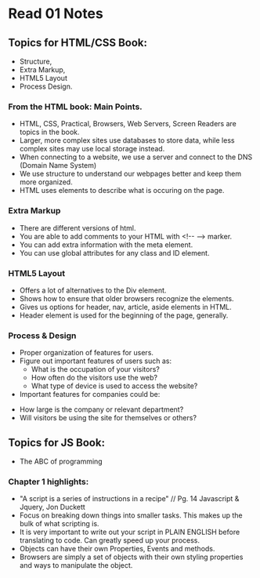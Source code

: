 # Read 01 Notes

## Topics for HTML/CSS Book:
* Structure, 
* Extra Markup, 
* HTML5 Layout 
* Process Design. 


### From the HTML book: Main Points.
  - HTML, CSS, Practical, Browsers, Web Servers, Screen Readers are topics in the book.
  - Larger, more complex sites use databases to store data, while less complex sites may use local storage instead.
  - When connecting to a website, we use a server and connect to the DNS (Domain Name System)
  - We use structure to understand our webpages better and keep them more organized.
  - HTML uses elements to describe what is occuring on the page.
### Extra Markup
  - There are different versions of html.
  - You are able to add comments to your HTML with \<!-- --> marker.
  - You can add extra information with the meta element.
  - You can use global attributes for any class and ID element.
### HTML5 Layout
  - Offers a lot of alternatives to the Div element.
  - Shows how to ensure that older browsers recognize the elements.
  - Gives us options for header, nav, article, aside elements in HTML.
  - Header element is used for the beginning of the page, generally.
### Process & Design
  - Proper organization of features for users.
  - Figure out important features of users such as:
    * What is the occupation of your visitors?
    * How often do the visitors use the web?
    * What type of device is used to access the website?
  - Important features for companies could be: 
   * How large is the company or relevant department?
   * Will visitors be using the site for themselves or others?

## Topics for JS Book:
* The ABC of programming

### Chapter 1 highlights:
  - "A script is a series of instructions in a recipe" // Pg. 14 Javascript & Jquery, Jon Duckett
  - Focus on breaking down things into smaller tasks. This makes up the bulk of what scripting is.
  - It is very important to write out your script in PLAIN ENGLISH before translating to code. Can greatly speed up your process.
  - Objects can have their own Properties, Events and methods.
  - Browsers are simply a set of objects with their own styling properties and ways to manipulate the object.



